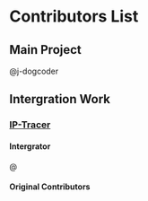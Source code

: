 # Contributors List 

## Main Project 
  @j-dogcoder

## Intergration Work

### [IP-Tracer](https://github.com/rajkumardusad/IP-Tracer)
#### Intergrator
  @
#### Original Contributors
